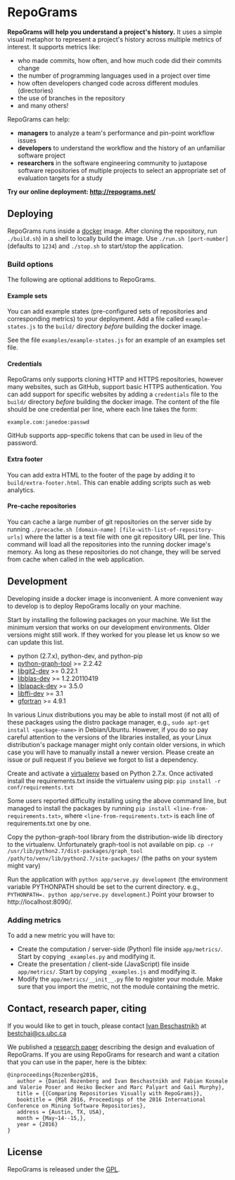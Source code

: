 # RepoGrams #

**RepoGrams will help you understand a project's history.** It uses a simple visual metaphor to represent a project's history across multiple metrics of interest. It supports metrics like:
 * who made commits, how often, and how much code did their commits change
 * the number of programming languages used in a project over time
 * how often developers changed code across different modules (directories)
 * the use of branches in the repository
 * and many others!

RepoGrams can help:
 * **managers** to analyze a team's performance and pin-point workflow issues
 * **developers** to understand the workflow and the history of an unfamiliar software project
 * **researchers** in the software engineering community to juxtapose software repositories of multiple projects to select an appropriate set of evaluation targets for a study

**Try our online deployment: http://repograms.net/**

## Deploying ##

RepoGrams runs inside a [docker](https://www.docker.com/) image. After cloning the repository, run `./build.sh`) in a
shell to locally build the image. Use `./run.sh [port-number]` (defaults to `1234`) and `./stop.sh` to start/stop the
application.

### Build options ###

The following are optional additions to RepoGrams. 

#### Example sets ####

You can add example states (pre-configured sets of repositories and corresponding metrics) to your deployment. Add a
file called `example-states.js` to the `build/` directory *before* building the docker image.

See the file `examples/example-states.js` for an example of an examples set file.

#### Credentials ####

RepoGrams only supports cloning HTTP and HTTPS repositories, however many websites, such as GitHub, support basic HTTPS
authentication. You can add support for specific websites by adding a `credentials` file to the `build/` directory
*before* building the docker image. The content of the file should be one credential per line, where each line takes the
form:

`example.com:janedoe:passwd`

GitHub supports app-specific tokens that can be used in lieu of the password.

#### Extra footer ####

You can add extra HTML to the footer of the page by adding it to `build/extra-footer.html`. This can enable adding
scripts such as web analytics.

#### Pre-cache repositories ####

You can cache a large number of git repositories on the server side by running `./precache.sh [domain-name]
[file-with-list-of-repository-urls]` where the latter is a text file with one git repository URL per line. This command
will load all the repositories into the running docker image's memory. As long as these repositories do not change, they
will be served from cache when called in the web application.


## Development ##

Developing inside a docker image is inconvenient. A more convenient way to develop is to deploy RepoGrams locally on
your machine.

Start by installing the following packages on your machine. We list the minimum version that works on our development
environments. Older versions might still work. If they worked for you please let us know so we can update this list.

* python (2.7.x), python-dev, and python-pip
* [python-graph-tool](http://graph-tool.skewed.de/) >= 2.2.42
* [libgit2-dev](https://libgit2.github.com/) >= 0.22.1
* [libblas-dev](http://www.netlib.org/blas/) >= 1.2.20110419
* [liblapack-dev](http://www.netlib.org/lapack/) >= 3.5.0
* [libffi-dev](http://sourceware.org/libffi/) >= 3.1
* [gfortran](http://gcc.gnu.org/fortran/) >= 4.9.1

In various Linux distributions you may be able to install most (if not all) of these packages using the distro package
manager, e.g., `sudo apt-get install <package-name>` in Debian/Ubuntu. However, if you do so pay careful attention to
the versions of the libraries installed, as your Linux distribution's package manager might only contain older
versions, in which case you will have to manually install a newer version. Please create an issue or pull request if
you believe we forgot to list a dependency.

Create and activate a [virtualenv](https://virtualenv.pypa.io/) based on Python 2.7.x. Once activated install the
requirements.txt inside the virtualenv using pip:
`pip install -r conf/requirements.txt`

Some users reported difficulty installing using the above command line, but managed to install the packages by running
`pip install <line-from-requirements.txt>`, where `<line-from-requirements.txt>` is each line of requirements.txt one
by one.

Copy the python-graph-tool library from the distribution-wide lib directory to the virtualenv. Unfortunately graph-tool
is not available on pip.
`cp -r /usr/lib/python2.7/dist-packages/graph_tool /path/to/venv/lib/python2.7/site-packages/`
(the paths on your system might vary)

Run the application with `python app/serve.py development` (the environment variable PYTHONPATH should be set to the
current directory. e.g., `PYTHONPATH=. python app/serve.py development`.) Point your browser to http://localhost:8090/.

### Adding metrics ###

To add a new metric you will have to:

* Create the computation / server-side (Python) file inside `app/metrics/`. Start by copying `_examples.py` and
  modifying it.
* Create the presentation / client-side (JavaScript) file inside `app/metrics/`. Start by copying `_examples.js` and
  modifying it.
* Modify the `app/metrics/__init__.py` file to register your module. Make sure that you import the metric, not the
  module containing the metric.

## Contact, research paper, citing ##

If you would like to get in touch, please contact [Ivan Beschastnikh](http://www.cs.ubc.ca/~bestchai/) at bestchai@cs.ubc.ca

We published a [research paper](http://www.cs.ubc.ca/~bestchai/papers/repograms-msr16.pdf) describing the design and evaluation of RepoGrams. If you are using RepoGrams for research and want a citation that you can use in the paper, here is the bibtex:
```
@inproceedings{Rozenberg2016,
   author = {Daniel Rozenberg and Ivan Beschastnikh and Fabian Kosmale and Valerie Poser and Heiko Becker and Marc Palyart and Gail Murphy},
   title = {{Comparing Repositories Visually with RepoGrams}},
   booktitle = {MSR 2016, Proceedings of the 2016 International Conference on Mining Software Repositories},
   address = {Austin, TX, USA},
   month = {May~14--15,},
   year = {2016}
}
```

## License ##

RepoGrams is released under the [GPL](https://www.gnu.org/copyleft/gpl.html).
